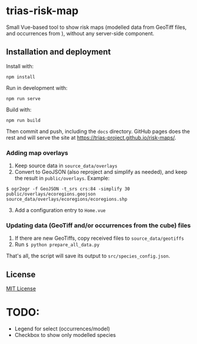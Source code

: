 # trias-risk-map

Small Vue-based tool to show risk maps (modelled data from GeoTiff files, and occurrences from ), without any server-side component.

## Installation and deployment

Install with:

```
npm install
```

Run in development with:

```
npm run serve
```

Build with:

```
npm run build
```

Then commit and push, including the `docs` directory. GitHub pages does the rest and will serve the site at <https://trias-project.github.io/risk-maps/>.

### Adding map overlays

1. Keep source data in `source_data/overlays`
2. Convert to GeoJSON (also reproject and simplify as needed), and keep the result in `public/overlays`. Example:

```
$ ogr2ogr -f GeoJSON -t_srs crs:84 -simplify 30 public/overlays/ecoregions.geojson source_data/overlays/ecoregions/ecoregions.shp
```
3. Add a configuration entry to `Home.vue`

### Updating data (GeoTiff and/or occurrences from the cube) files

1. If there are new GeoTiffs, copy received files to `source_data/geotiffs`
2. Run `$ python prepare_all_data.py`

That's all, the script will save its output to `src/species_config.json`.

## License

[MIT License](LICENSE)

# TODO:

- Legend for select (occurrences/model)
- Checkbox to show only modelled species
